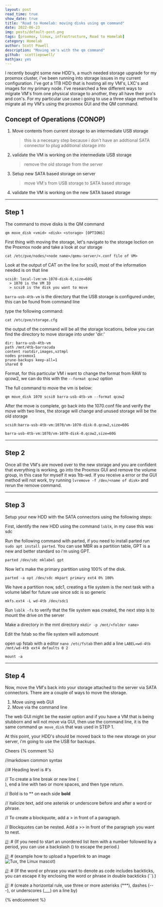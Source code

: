 ```yaml
---
layout: post
read_time: true
show_date: true
title: "Road to Homelab: moving disks using qm command"
date: 2022-06-23
img: posts/default-post.png
tags: [proxmox, linux, infrastructure, Road to Homelab]
category: Homelab
author: Scott Powell
description: "Moving vm's with the qm command"
github:  scottiepowell/
mathjax: yes
---
```

I recently bought some new HDD's, a much needed storage upgrade for my proxmox cluster, i've been running into storage issues in my current configuration.  I've got a 1TB HDD that is hosting all my VM's, LXC's and images for my primary node.  I've researched a few different ways to migrate VM's from one physical storage to another, they all have their pro's and con's.  For my particular use case i going to use a three stage method to migrate all my VM's using the proxmox GUI and the QM command.

## Concept of Operations (CONOP)
1. Move contents from current storage to an intermediate USB storage
   > this is a necesary step because i don't have an addtional SATA connector to plug additional storage into 
2. validate the VM is working on the intermediate USB storage
   > remove the old storage from the server 
3. Setup new SATA based storage on server
   > move VM's from USB storage to SATA based storage
4. validate the VM is working on the new SATA based storage   

___

## Step 1

The command to move disks is the QM command

    qm move_disk <vmid> <disk> <storage> [OPTIONS]

First thing with moving the storage, let's navigate to the storage loction on the Proxmox node and take a look at our storage 

    cat /etc/pve/nodes/<node name>/qemu-server/<.conf file of VM>
      
Look at the output of CAT on the line for scsi0, most of the information needed is on that line
   
    scsi0: local-lvm:vm-1070-disk-0,size=60G
      > 1070 is the VM ID
      > scsi0 is the disk you want to move

`barra-usb-4tb-vm` is the directory that the USB storage is configured under, this can be found from command line

type the following command:

    cat /etc/pve/storage.cfg

the output of the command will be all the storage locations, below you can find the directory to move storage into under 'dir:'
   
    dir: barra-usb-4tb-vm
    path /mnt/4tb-barracuda
    content rootdir,images,vztmpl
    nodes proxmox1
    prune-backups keep-all=1
    shared 0
   
Format, for this particular VM i want to change the format from RAW to qcow2, we can do this with the `--format qcow2` option 
   
The full command to move the vm is below:
   
    qm move_disk 1070 scsi0 barra-usb-4tb-vm --format qcow2
   
After the move is complete, go back into the 1070.conf file and verify the move with two lines, the storage will change and unused storage will be the old storage

    scsi0:barra-usb-4tb-vm:1070/vm-1070-disk-0.qcow2,size=60G
   
    barra-usb-4tb-vm:1070/vm-1070-disk-0.qcow2,size=60G
___

## Step 2

Once all the VM's are moved over to the new storage and you are confident that everything is working, go into the Proxmox GUI and remove the volume group, in this case for myself it was 1tb-wd.  If you receive a error or the GUI method will not work, try running `lvremove -f /dev/<name of disk>` and rerun the remove command.

___

## Step 3

Setup your new HDD with the SATA connectors using the following steps:

First, identify the new HDD using the command `lsblk`, in my case this was sdc

Run the following command with parted, if you need to install parted run `sudo apt install parted`.  You can use MBR as a partition table, GPT is a new and better standard so i'm using GPT. 

    parted /dev/sdc mklabel gpt

Now let's make the primary partition using 100% of the disk.

    parted -a opt /dev/sdc mkpart primary ext4 0% 100%

We have a partition now, sdc1, creating a file system is the next task with a volume label for future use since sdc is so generic

    mkfs.ext4 -L wd-4tb /dev/sdc1

Run `lsblk -fs` to verify that the file system was created, the next step is to mount the drive on the server

Make a directory in the mnt directory `mkdir -p /mnt/<folder name>`

Edit the fstab so the file system will automount

open up fstab with a editor `nano /etc/fstab` then add a line `LABEL=wd-4tb /mnt/wd-4tb ext4 defaults 0 2`

    mount -a

___

## Step 4

Now, move the VM's back into your storage attached to the server via SATA connectors.  There are a couple of ways to move the storage.

1. Move using web GUI
2. Move via the command line

The web GUI might be the easier option and if you have a VM that is being stubborn and will not move via GUI, then use the command line, it is the same command `qm move_disk` that was used in STEP 1.

At this point, your HDD's should be moved back to the new storage on your server, i'm going to use the USB for backups.

Cheers
{% comment %}

   //markdown common syntax

   //# Heading level is #'s

   // To create a line break or new line (<br>), end a line with two or more spaces, and then type return.

   // Bold is to ** on each side **bold**

   // italicize text, add one asterisk or underscore before and after a word or phrase.

   // To create a blockquote, add a > in front of a paragraph.

   // Blockquotes can be nested. Add a >> in front of the paragraph you want to nest.

[//]: # (If you need to start an unordered list item with a number followed by a period, you can use a backslash (\) to escape the period.)

[//]: # (Code blocks are normally indented four spaces or one tab. When they’re in a list, indent them eight spaces or two tabs.)

[//]: # (example how to upload a hyperlink to an image ![Tux, the Linux mascot](/assets/images/tux.png))  

[//]: # (If the word or phrase you want to denote as code includes backticks, you can escape it by enclosing the word or phrase in double backticks (``).)

[//]: # (create a horizontal rule, use three or more asterisks (***), dashes (---), or underscores (___) on a line by)    

[//]: # (This is a method of using MD to make a comment)
  
{% endcomment %}

